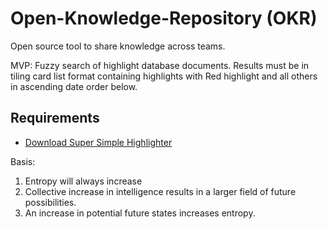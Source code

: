 # Open-Knowledge-Repository (OKR)
Open source tool to share knowledge across teams.

MVP: Fuzzy search of highlight database documents. Results must be in tiling card list format containing highlights with Red highlight and all others in ascending date order below.

## Requirements
- [Download Super Simple Highlighter](https://chrome.google.com/webstore/detail/super-simple-highlighter/hhlhjgianpocpoppaiihmlpgcoehlhio?hl=en)

Basis:
1. Entropy will always increase
2. Collective increase in intelligence results in a larger field of future possibilities.
3. An increase in potential future states increases entropy.

